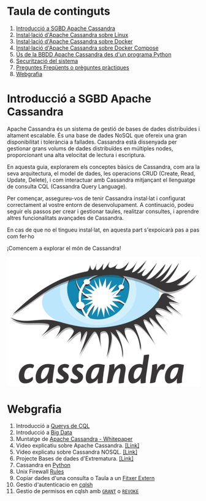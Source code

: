 # Taula de continguts
1. [Introducció a SGBD Apache Cassandra](#introducció-a-sgbd-apache-cassandra)
2. [Instal·lació d'Apache Cassandra sobre Linux](<INSTAL·LACIO I CONFIGURACIÓ/INSTAL·LACIÓ MAQUINA/local_machine_install.md>)
3. [Instal·lació d'Apache Cassandra sobre Docker](<INSTAL·LACIO I CONFIGURACIÓ/INSTAL·LACIÓ DOCKER/local-docker_install.md>)
4. [Instal·lació d'Apache Cassandra sobre Docker Compose](<INSTAL·LACIO I CONFIGURACIÓ/README.md>)
5. [Ús de la BBDD Apache Cassandra des d'un programa Python](<CONNEXIÓ A LA BD/CONNEXIÓ VIA PY/pyhton_conn.py>)
6. [Securització del sistema](<INSTAL·LACIO I CONFIGURACIÓ/SEGURETAT>)
7. [Preguntes Freqüents o prèguntes pràctiques](FAQ.md)
8. [Webgrafia](#webgrafia)

# Introducció a SGBD Apache Cassandra

Apache Cassandra és un sistema de gestió de bases de dades distribuïdes i altament escalable. És una base de dades NoSQL que ofereix una gran disponibilitat i tolerància a fallades. Cassandra està dissenyada per gestionar grans volums de dades distribuïdes en múltiples nodes, proporcionant una alta velocitat de lectura i escriptura.

En aquesta guia, explorarem els conceptes bàsics de Cassandra, com ara la seva arquitectura, el model de dades, les operacions CRUD (Create, Read, Update, Delete), i com interactuar amb Cassandra mitjançant el llenguatge de consulta CQL (Cassandra Query Language).

Per començar, assegureu-vos de tenir Cassandra instal·lat i configurat correctament al vostre entorn de desenvolupament. A continuació, podeu seguir els passos per crear i gestionar taules, realitzar consultes, i aprendre altres funcionalitats avançades de Cassandra.

En cas de que no el tingueu instal·lat, en aquesta part s'expoicarà pas a pas com fer·ho

¡Comencem a explorar el món de Cassandra!

![CassandraLogo_img](images/1280px-Cassandra_logo.svg.png)

# Webgrafia
1. Introducció a [Querys de CQL](https://docs.datastax.com/en/cql-oss/3.x/cql/cql_using/useAboutCQL.html)
2. Introducció a [Big Data](https://core.ac.uk/download/pdf/44310803.pdf)
3. Muntatge de [Apache Cassandra - Whitepaper](/docs/Whitepaper_Data-Modeling-in-Apache-Cassandra_4736_4.9.21.pdf)
4. Video explicatiu sobre Apache Cassandra. [[Link]](https://www.youtube.com/watch?v=7bM5e2xa6Ic&t=7s)
5. Video explicatu sobre Cassandra NOSQL. [[Link]](https://www.youtube.com/watch?v=Xq1ociMAOmw&t=684s)
6. Projecte Bases de dades d'Extrematura. [[Link]](https://dehesa.unex.es/bitstream/10662/4413/1/TFGUEX_2016_Caso_Agundez.pdf)
7. Cassandra en [Python](https://aprenderbigdata.com/introduccion-apache-cassandra/)
8. Unix Firewall [Rules](https://www.digitalocean.com/community/tutorials/ufw-essentials-common-firewall-rules-and-commands)
9. Copiar dades d'una consulta o Taula a un [Fitxer Extern](https://www.atlassian.com/data/sql/export-to-csv-from-psql)
10. Gestio d'autenticacio en [cqlsh](https://docs.datastax.com/en/cql-oss/3.x/cql/cql_reference/cqlCreateUser.html)
11. Gestio de permisos en cqlsh amb [`GRANT`](https://docs.datastax.com/en/cql-oss/3.x/cql/cql_reference/cqlGrant.html) o [`REVOKE`](https://docs.datastax.com/en/cql-oss/3.x/cql/cql_reference/cqlRevoke.html)





